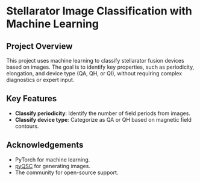 # Stellarator Image Classification with Machine Learning

## Project Overview
This project uses machine learning to classify stellarator fusion devices based on images. The goal is to identify key properties, such as periodicity, elongation, and device type (QA, QH, or QI), without requiring complex diagnostics or expert input.

## Key Features
- **Classify periodicity**: Identify the number of field periods from images.
- **Classify device type**: Categorize as QA or QH based on magnetic field contours.

## Acknowledgements
- PyTorch for machine learning.
- [pyQSC](https://github.com/landreman/pyQSC) for generating images.
- The community for open-source support.
